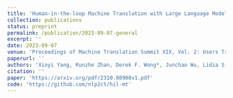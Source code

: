 ```yaml
---
title: 'Human-in-the-loop Machine Translation with Large Language Model'
collection: publications
status: preprint
permalink: /publication/2023-09-07-general
excerpt: ''
date: 2023-09-07
venue: 'Proceedings of Machine Translation Summit XIX, Vol. 2: Users Track'
paperurl: ''
authors: 'Xinyi Yang, Runzhe Zhan, Derek F. Wong*, Junchao Wu, Lidia S. Chao'
citation: ''
paper: 'https://arxiv.org/pdf/2310.08908v1.pdf'
code: 'https://github.com/nlp2ct/hil-mt'
---
```

